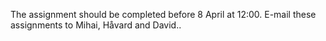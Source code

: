 The assignment should be completed before 8 April at 12:00.
E-mail these assignments to Mihai, Håvard and David..
